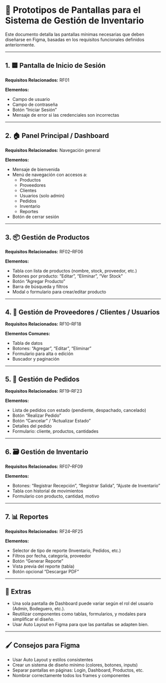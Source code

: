 # 🧩 Prototipos de Pantallas para el Sistema de Gestión de Inventario

Este documento detalla las pantallas mínimas necesarias que deben diseñarse en Figma, basadas en los requisitos funcionales definidos anteriormente.

---

## 1. 🟦 Pantalla de Inicio de Sesión

**Requisitos Relacionados:** RF01

**Elementos:**
- Campo de usuario
- Campo de contraseña
- Botón “Iniciar Sesión”
- Mensaje de error si las credenciales son incorrectas

---

## 2. 🏠 Panel Principal / Dashboard

**Requisitos Relacionados:** Navegación general

**Elementos:**
- Mensaje de bienvenida
- Menú de navegación con accesos a:
  - Productos
  - Proveedores
  - Clientes
  - Usuarios (solo admin)
  - Pedidos
  - Inventario
  - Reportes
- Botón de cerrar sesión

---

## 3. 📦 Gestión de Productos

**Requisitos Relacionados:** RF02–RF06

**Elementos:**
- Tabla con lista de productos (nombre, stock, proveedor, etc.)
- Botones por producto: “Editar”, “Eliminar”, “Ver Stock”
- Botón “Agregar Producto”
- Barra de búsqueda y filtros
- Modal o formulario para crear/editar producto

---

## 4. 🤝 Gestión de Proveedores / Clientes / Usuarios

**Requisitos Relacionados:** RF10–RF18

**Elementos Comunes:**
- Tabla de datos
- Botones: “Agregar”, “Editar”, “Eliminar”
- Formulario para alta o edición
- Buscador y paginación

---

## 5. 📑 Gestión de Pedidos

**Requisitos Relacionados:** RF19–RF23

**Elementos:**
- Lista de pedidos con estado (pendiente, despachado, cancelado)
- Botón “Realizar Pedido”
- Botón “Cancelar” / “Actualizar Estado”
- Detalles del pedido
- Formulario: cliente, productos, cantidades

---

## 6. 🗃️ Gestión de Inventario

**Requisitos Relacionados:** RF07–RF09

**Elementos:**
- Botones: “Registrar Recepción”, “Registrar Salida”, “Ajuste de Inventario”
- Tabla con historial de movimientos
- Formulario con producto, cantidad, motivo

---

## 7. 📊 Reportes

**Requisitos Relacionados:** RF24–RF25

**Elementos:**
- Selector de tipo de reporte (Inventario, Pedidos, etc.)
- Filtros por fecha, categoría, proveedor
- Botón “Generar Reporte”
- Vista previa del reporte (tabla)
- Botón opcional “Descargar PDF”

---

## 🧠 Extras

- Una sola pantalla de Dashboard puede variar según el rol del usuario (Admin, Bodeguero, etc.).
- Reutilizar componentes como tablas, formularios, y modales para simplificar el diseño.
- Usar Auto Layout en Figma para que las pantallas se adapten bien.

---

## 🖌️ Consejos para Figma

- Usar Auto Layout y estilos consistentes
- Crear un sistema de diseño mínimo (colores, botones, inputs)
- Separar pantallas en páginas: Login, Dashboard, Productos, etc.
- Nombrar correctamente todos los frames y componentes